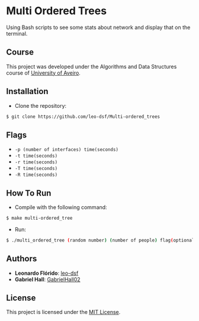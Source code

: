 # Multi Ordered Trees
Using Bash scripts to see some stats about network and display that on the terminal.

## Course
This project was developed under the Algorithms and Data Structures course of [University of Aveiro](https://www.ua.pt/).

## Installation
* Clone the repository:
```bash
$ git clone https://github.com/leo-dsf/Multi-ordered_trees
```
## Flags
* ```-p (number of interfaces) time(seconds)```
* ```-t time(seconds)```
* ```-r time(seconds)```
* ```-T time(seconds)```
* ```-R time(seconds)```

## How To Run
* Compile with the following command:
```bash
$ make multi-ordered_tree
```

* Run:
```bash
$ ./multi_ordered_tree (random number) (number of people) flag(optional)
```

## Authors
* **Leonardo Flórido**: [leo-dsf](https://github.com/leo-dsf)
* **Gabriel Hall**: [GabrielHall02](https://github.com/GabrielHall02)

## License
This project is licensed under the [MIT License](LICENSE).
